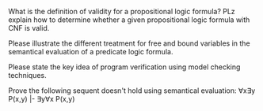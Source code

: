 What is the definition of validity for a propositional logic formula?
PLz explain how to determine whether a given propositional logic formula with CNF is valid.

Please illustrate the different treatment for free and bound variables in the semantical evaluation of a predicate logic formula.

Please state the key idea of program verification using model checking techniques.

Prove the following sequent doesn't hold using semantical evaluation:
∀x∃y P(x,y) |- ∃y∀x P(x,y)
